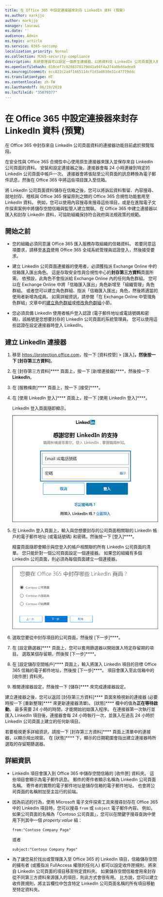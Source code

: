 ```yaml
---
title: 在 Office 365 中設定連接器來封存 LinkedIn 資料 (預覽)
ms.author: markjjo
author: markjjo
manager: laurawi
ms.date: ''
audience: Admin
ms.topic: article
ms.service: O365-seccomp
localization_priority: Normal
ms.collection: M365-security-compliance
description: 系統管理員可以設定一個原生連接器，以將資料從 LinkedIn 公司頁面匯入到 Office 365。 這可讓您在 Office 365 中封存來自第三方資料來源的資料，使得您可使用法務保存措施、內容搜尋和保留原則之類的合規性功能來管理您組織的第三方資料。
ms.openlocfilehash: 618cef7c0208378179d41a94f4a274a0bddadee9
ms.sourcegitcommit: ecc823c2a4f1465114cf1d3a4630e31c47779ddc
ms.translationtype: HT
ms.contentlocale: zh-TW
ms.lasthandoff: 06/19/2019
ms.locfileid: "35079377"
---
```

# <a name="set-up-a-connector-to-archive-linkedin-data-in-office-365-preview"></a>在 Office 365 中設定連接器來封存 LinkedIn 資料 (預覽)

在 Office 365 中封存來自 LinkedIn 公司頁面資料的連接器功能目前處於預覽階段。

在安全性與 Office 365 合規性中心使用原生連接器來匯入並保存來自 LinkedIn 公司頁面的資料。 安裝和設定連接器之後，連接器會每 24 小時連線到特定的 LinkedIn 公司頁面中帳戶一次。 連接器會將張貼至公司頁面的訊息轉換為電子郵件訊息，然後在 Office 365 中將這些項目匯入至信箱。

將 LinkedIn 公司頁面資料儲存在信箱之後，您可以將訴訟資料暫留、內容搜尋、就地封存、稽核與 Office 365 保留原則之類的 Office 365 合規性功能套用至 LinkedIn 資料。 例如，您可以使用內容搜尋來搜尋這些項目，或是在進階電子文件探索案例中將儲存空間信箱與監管人建立關聯。 在 Office 365 中建立連接器以匯入和封存 LinkedIn 資料，可協助組織保持符合政府與法規政策的規範。

## <a name="before-you--begin"></a>開始之前

- 您的組織必須同意讓 Office 365 匯入服務存取組織的信箱資料。 若要同意這項要求，請移至[本頁](https://login.microsoftonline.com/common/oauth2/authorize?client_id=570d0bec-d001-4c4e-985e-3ab17fdc3073&response_type=code&redirect_uri=https://portal.azure.com/&nonce=1234&prompt=admin_consent)使用 Office 365 全域系統管理員認證登入，然後接受要求。

- 建立 LinkedIn 公司頁面連接器的使用者，必須獲指派 Exchange Online 中的信箱匯入匯出角色。 這是存取安全性與合規性中心的**封存第三方資料**頁面所需。 依預設，此角色不會指派給 Exchange Online 內的任何角色群組。 您可以在 Exchange Online 中將「信箱匯入匯出」角色新增至「組織管理」角色群組。 或者您可以建立角色群組、指派「信箱匯入匯出」角色，然後將適當的使用者新增為成員。 如需詳細資訊，請參閱「在 Exchange Online 中管理角色群組」文章中的[建立角色群組](https://docs.microsoft.com/Exchange/permissions-exo/role-groups#create-role-groups)或[修改角色群組](https://docs.microsoft.com/Exchange/permissions-exo/role-groups#modify-role-groups)小節。

- 您必須具備 LinkedIn 使用者帳戶登入認證 (電子郵件地址或電話號碼和密碼)，該帳號是您想要封存的 LinkedIn 公司頁面的系統管理員。 您可以使用這些認證在設定連接器時登入 LinkedIn。

## <a name="create-a-linkedin-connector"></a>建立 LinkedIn 連接器

1. 移至 <https://protection.office.com>，按一下 [資料控管] \> [匯入]****，然後按一下 [封存第三方資料]****。

2. 在 [封存第三方資料]**** 頁面上，按一下 [新增連接器]****，然後按一下 **LinkedIn**。

3. 在 [服務條款]**** 頁面上，按一下 [接受]****。

4. 在 [使用 LinkedIn 登入]**** 頁面上，按一下 [使用 LinkedIn 登入]****。

   LinkedIn 登入頁面隨即顯示。

   ![LinkedIn 登入頁面](media/LinkedInSigninPage.png)

5. 在 LinkedIn 登入頁面上，輸入與您想要封存的公司頁面相關聯的 LinkedIn 帳戶的電子郵件地址 (或電話號碼) 和密碼，然後按一下 [登入]****。

   精靈頁面隨即會顯示與您登入的帳戶相關聯的所有 LinkedIn 公司頁面的清單。 您只能針對一個公司頁面設定一個連接器。 如果您的組織有多個 LinkedIn 公司頁面，則必須為每個頁面建立一個連接器。

   ![顯示 LinkedIn 公司頁面清單的頁面](media/LinkedInSelectCompanyPage.png)

6. 選取您要從中封存項目的公司頁面，然後按 [下一步]****。

7. 在 [設定篩選器]**** 頁面上，您可以套用篩選器以開始匯入特定存留期的項目。 選取某個存留期，然後按 [下一步]****。

8. 在 [設定儲存空間帳戶]**** 頁面上，輸入將匯入 LinkedIn 項目的目標 Office 365 信箱的電子郵件地址，然後按 [下一步]****。 項目會匯入至此信箱中的 [收件匣] 資料夾。

9. 檢閱連接器設定，然後按一下 [儲存]**** 來完成連接器設定。

建立連接器之後，您可以返回 [封存第三方資料]**** 頁面來檢視新的連接器 (必要時按一下 [重新整理]**** 來更新連接器清單)。 [狀態]**** 欄中的值為**正在等待啟動**。 最多需要 24 小時的時間，才能開始初始匯入程序。 在連接器第一次執行並匯入 LinkedIn 項目後，連接器會每 24 小時執行一次，並匯入在過去 24 小時於 LinkedIn 公司頁面上建立的任何新項目。

若要檢視更多詳細資訊，請按一下 [封存第三方資料]**** 頁面上清單中的連接器，以顯示飛出視窗。 在 [狀態]**** 下，顯示的日期範圍會指出建立連接器時所選取的存留期篩選器。 

## <a name="more-information"></a>詳細資訊

- LinkedIn 項目會匯入到 Office 365 中儲存空間信箱的 [收件匣] 資料夾。 這些項目會顯示為電子郵件訊息。 郵件的寄件者顯示名稱為 LinkedIn 公司頁面名稱。 寄件者的實際的電子郵件地址是儲存信箱的電子郵件地址。 也會將公司頁面的名稱附加至主旨行的前端。 

- 因為前述的行為，使用 Microsoft 電子文件探索工具來搜尋封存在 Office 365 中的 LinkedIn 項目時，您可以搜尋 `from` 或 `subject` 電子郵件內容。 例如，如果公司頁面的名稱為「Contoso 公司頁面」，您可以在關鍵字搜尋查詢中使用下列其中一個 *property:value* 組：
   
   ```
   from:"Contoso Company Page"
   ```

    或者

   ```
   subject:"Contoso Company Page"
   ```

- 為了讓您易於找出或管理匯入至 Office 365 的 LinkedIn 項目，信箱儲存空間的擁有者 (或獲指派 FullAccess 權限的任何人) 都可以設定收件匣規則，將來自 LinkedIn 公司頁面的項目移至特定資料夾。 如果儲存空間信箱會用來封存從不同第三方資料來源匯入的項目，則此方式會很有用。 比方說，您可以建立收件匣規則，將主旨欄位中包含特定 LinkedIn 公司頁面名稱的所有項目移動至特定資料夾。